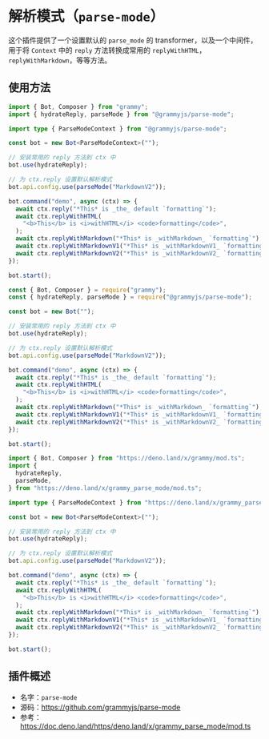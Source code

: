 # 解析模式（`parse-mode`）

这个插件提供了一个设置默认的 `parse_mode` 的 transformer，以及一个中间件，用于将 `Context` 中的 `reply` 方法转换成常用的 `replyWithHTML`，`replyWithMarkdown`，等等方法。

## 使用方法

<CodeGroup>
  <CodeGroupItem title="TS" active>

```ts
import { Bot, Composer } from "grammy";
import { hydrateReply, parseMode } from "@grammyjs/parse-mode";

import type { ParseModeContext } from "@grammyjs/parse-mode";

const bot = new Bot<ParseModeContext>("");

// 安装常用的 reply 方法到 ctx 中
bot.use(hydrateReply);

// 为 ctx.reply 设置默认解析模式
bot.api.config.use(parseMode("MarkdownV2"));

bot.command("demo", async (ctx) => {
  await ctx.reply("*This* is _the_ default `formatting`");
  await ctx.replyWithHTML(
    "<b>This</b> is <i>withHTML</i> <code>formatting</code>",
  );
  await ctx.replyWithMarkdown("*This* is _withMarkdown_ `formatting`");
  await ctx.replyWithMarkdownV1("*This* is _withMarkdownV1_ `formatting`");
  await ctx.replyWithMarkdownV2("*This* is _withMarkdownV2_ `formatting`");
});

bot.start();
```

</CodeGroupItem>
 <CodeGroupItem title="JS">

```js
const { Bot, Composer } = require("grammy");
const { hydrateReply, parseMode } = require("@grammyjs/parse-mode");

const bot = new Bot("");

// 安装常用的 reply 方法到 ctx 中
bot.use(hydrateReply);

// 为 ctx.reply 设置默认解析模式
bot.api.config.use(parseMode("MarkdownV2"));

bot.command("demo", async (ctx) => {
  await ctx.reply("*This* is _the_ default `formatting`");
  await ctx.replyWithHTML(
    "<b>This</b> is <i>withHTML</i> <code>formatting</code>",
  );
  await ctx.replyWithMarkdown("*This* is _withMarkdown_ `formatting`");
  await ctx.replyWithMarkdownV1("*This* is _withMarkdownV1_ `formatting`");
  await ctx.replyWithMarkdownV2("*This* is _withMarkdownV2_ `formatting`");
});

bot.start();
```

</CodeGroupItem>
 <CodeGroupItem title="Deno">

```ts
import { Bot, Composer } from "https://deno.land/x/grammy/mod.ts";
import {
  hydrateReply,
  parseMode,
} from "https://deno.land/x/grammy_parse_mode/mod.ts";

import type { ParseModeContext } from "https://deno.land/x/grammy_parse_mode/mod.ts";

const bot = new Bot<ParseModeContext>("");

// 安装常用的 reply 方法到 ctx 中
bot.use(hydrateReply);

// 为 ctx.reply 设置默认解析模式
bot.api.config.use(parseMode("MarkdownV2"));

bot.command("demo", async (ctx) => {
  await ctx.reply("*This* is _the_ default `formatting`");
  await ctx.replyWithHTML(
    "<b>This</b> is <i>withHTML</i> <code>formatting</code>",
  );
  await ctx.replyWithMarkdown("*This* is _withMarkdown_ `formatting`");
  await ctx.replyWithMarkdownV1("*This* is _withMarkdownV1_ `formatting`");
  await ctx.replyWithMarkdownV2("*This* is _withMarkdownV2_ `formatting`");
});

bot.start();
```

</CodeGroupItem>
</CodeGroup>

## 插件概述

- 名字：`parse-mode`
- 源码：<https://github.com/grammyjs/parse-mode>
- 参考：<https://doc.deno.land/https/deno.land/x/grammy_parse_mode/mod.ts>

